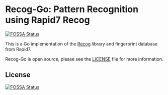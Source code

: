 # Recog-Go: Pattern Recognition using Rapid7 Recog
[![FOSSA Status](https://app.fossa.io/api/projects/git%2Bgithub.com%2Fhdm%2Frecog-go.svg?type=shield)](https://app.fossa.io/projects/git%2Bgithub.com%2Fhdm%2Frecog-go?ref=badge_shield)


This is a Go implementation of the [Recog](https://github.com/rapid7/recog/) library and fingerprint database from Rapid7.

Recog-Go is open source, please see the [LICENSE](https://raw.githubusercontent.com/hdm/recog-go/master/LICENSE) file for more information.



## License
[![FOSSA Status](https://app.fossa.io/api/projects/git%2Bgithub.com%2Fhdm%2Frecog-go.svg?type=large)](https://app.fossa.io/projects/git%2Bgithub.com%2Fhdm%2Frecog-go?ref=badge_large)